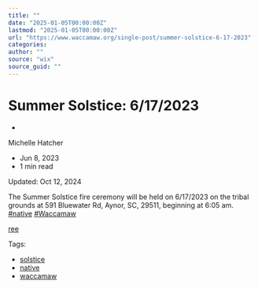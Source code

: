 ```yaml
---
title: ""
date: "2025-01-05T00:00:00Z"
lastmod: "2025-01-05T00:00:00Z"
url: "https://www.waccamaw.org/single-post/summer-solstice-6-17-2023"
categories:
author: ""
source: "wix"
source_guid: ""
---
```


# Summer Solstice: 6/17/2023

-

Michelle Hatcher
- Jun 8, 2023
- 1 min read

Updated: Oct 12, 2024

The Summer Solstice fire ceremony will be held on 6/17/2023 on the tribal grounds at 591 Bluewater Rd, Aynor, SC, 29511, beginning at 6:05 am. [#native](https://www.facebook.com/hashtag/native?__eep__=6&__cft__[0]=AZVzD4MzeCAs0DGvh7SEElQgew5am5Wm3IhxP5qS4BmtYBJ-G04mTXinXrHHqxqXXAHB0qEcXvM6IgFaBb0W7iqUJD6lTi2ma1kixl-hNvmtM8W4zkJXqevDU0_fW8zXsVr57ApqhR9QV0WrelPE0qkwWugKKoB9GjMU5wVk2xT5UckQOBWnWc1wLSsdVNF4wNU&__tn__=*NK-R) [#Waccamaw](https://www.facebook.com/hashtag/waccamaw?__eep__=6&__cft__[0]=AZVzD4MzeCAs0DGvh7SEElQgew5am5Wm3IhxP5qS4BmtYBJ-G04mTXinXrHHqxqXXAHB0qEcXvM6IgFaBb0W7iqUJD6lTi2ma1kixl-hNvmtM8W4zkJXqevDU0_fW8zXsVr57ApqhR9QV0WrelPE0qkwWugKKoB9GjMU5wVk2xT5UckQOBWnWc1wLSsdVNF4wNU&__tn__=*NK-R)

[ree](https://static.wixstatic.com/media/98a108_4ad88d02d5fd4f448e89104c7482be82~mv2.jpg/v1/fill/w_144,h_160,al_c,q_80,usm_0.66_1.00_0.01,blur_2,enc_avif,quality_auto/98a108_4ad88d02d5fd4f448e89104c7482be82~mv2.jpg)

Tags:

- [solstice](https://www.waccamaw.org/updates/tags/solstice)
- [native](https://www.waccamaw.org/updates/tags/native-1)
- [waccamaw](https://www.waccamaw.org/updates/tags/waccamaw)

